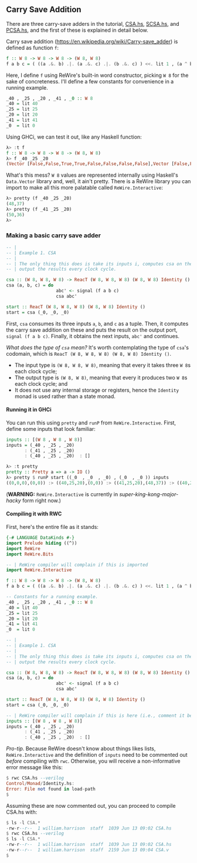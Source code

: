 ## Carry Save Addition

There are three carry-save adders in the tutorial, [CSA.hs](code/CSA.hs), [SCSA.hs](code/SCSA.hs), and [PCSA.hs](code/PCSA.hs), and the first of these is explained in detail below.

Carry save addition (<https://en.wikipedia.org/wiki/Carry-save_adder>) is defined as function `f`:
```haskell
f :: W 8 -> W 8 -> W 8 -> (W 8, W 8)
f a b c = ( ((a .&. b) .|. (a .&. c) .|. (b .&. c) ) <<. lit 1 , (a ^ b) ^ c )
```
Here, I define `f` using ReWire's built-in word constructor, picking `W 8` for the sake of concreteness.
I'll define a few constants for convenience in a running example.
```haskell
_40 , _25 , _20 , _41 , _0 :: W 8
_40 = lit 40
_25 = lit 25
_20 = lit 20
_41 = lit 41
_0  = lit 0
```

Using GHCi, we can test it out, like any Haskell function:
```haskell
λ> :t f
f :: W 8 -> W 8 -> W 8 -> (W 8, W 8)
λ> f _40 _25 _20
(Vector [False,False,True,True,False,False,False,False],Vector [False,False,True,False,False,True,False,True])
```
What's this mess? `W 8` values are represented internally using Haskell's `Data.Vector` library and, well, it ain't pretty. There is a ReWire library you can import to make all this more palatable called `ReWire.Interactive`:
```haskell
λ> pretty (f _40 _25 _20)
(48,37)
λ> pretty (f _41 _25 _20)
(50,36)
λ> 
```

### Making a basic carry save adder

```haskell
-- |
-- | Example 1. CSA
-- |
-- | The only thing this does is take its inputs i, computes csa on them, and
-- | output the results every clock cycle.

csa :: (W 8, W 8, W 8) -> ReacT (W 8, W 8, W 8) (W 8, W 8) Identity ()
csa (a, b, c) = do
                   abc' <- signal (f a b c)
                   csa abc'

start :: ReacT (W 8, W 8, W 8) (W 8, W 8) Identity ()
start = csa (_0, _0, _0)
```

First, `csa` consumes its three inputs `a`, `b`, and `c` as a tuple. Then, it computes the carry save addition on these and puts the result on the output port, `signal (f a b c)`. Finally, it obtains the next inputs, `abc'` and continues.

*What does the type of `csa` mean?* It's worth contemplating the type of `csa`'s codomain, which is `ReacT (W 8, W 8, W 8) (W 8, W 8) Identity ()`.
- The input type is `(W 8, W 8, W 8)`, meaning that every it takes three `W 8`s each clock cycle;
- The output type is `(W 8, W 8)`, meaning that every it produces two `W 8`s each clock cycle; and
- It does not use any internal storage or registers, hence the `Identity` monad is used rather than a state monad.


#### Running it in GHCi
You can run this using `pretty` and `runP` from `ReWire.Interactive`. First, define some inputs that look familiar:
```haskell
inputs :: [(W 8 , W 8 , W 8)]
inputs = (_40 , _25 , _20)
       : (_41 , _25 , _20)
       : (_40 , _25 , _20)  : []
```
```haskell
λ> :t pretty
pretty :: Pretty a => a -> IO ()
λ> pretty $ runP start ((_0  , _0  , _0) , (_0  , _0 )) inputs
((0,0,0),(0,0)) :> ((40,25,20),(0,0)) :> ((41,25,20),(48,37)) :> ((40,25,20),(50,36)) :+> Nothing
```
(**WARNING:** `ReWire.Interactive` is currently in *super-king-kong-major-hacky* form right now.)

#### Compiling it with RWC

First, here's the entire file as it stands:
```haskell
{-# LANGUAGE DataKinds #-}
import Prelude hiding ((^))
import ReWire
import ReWire.Bits

-- | ReWire compiler will complain if this is imported
import ReWire.Interactive

f :: W 8 -> W 8 -> W 8 -> (W 8, W 8)
f a b c = ( ((a .&. b) .|. (a .&. c) .|. (b .&. c) ) <<. lit 1 , (a ^ b) ^ c )

-- Constants for a running example.
_40 , _25 , _20 , _41 , _0 :: W 8
_40 = lit 40
_25 = lit 25
_20 = lit 20
_41 = lit 41
_0  = lit 0

-- |
-- | Example 1. CSA
-- |
-- | The only thing this does is take its inputs i, computes csa on them, and
-- | output the results every clock cycle.

csa :: (W 8, W 8, W 8) -> ReacT (W 8, W 8, W 8) (W 8, W 8) Identity ()
csa (a, b, c) = do
                   abc' <- signal (f a b c)
                   csa abc'

start :: ReacT (W 8, W 8, W 8) (W 8, W 8) Identity ()
start = csa (_0, _0, _0)

-- | ReWire compiler will complain if this is here (i.e., comment it before compiling):
inputs :: [(W 8 , W 8 , W 8)]
inputs = (_40 , _25 , _20)
       : (_41 , _25 , _20)
       : (_40 , _25 , _20)  : []
```

*Pro-tip.* Because ReWire doesn't know about things likes lists, `ReWire.Interactive` and the definition of `inputs` need to be commented out *before* compiling with `rwc`. Otherwise, you will receive a non-informative error message like this:
```haskell
$ rwc CSA.hs --verilog
Control/Monad/Identity.hs:
Error: File not found in load-path
$ 
```

Assuming these are now commented out, you can proceed to compile CSA.hs with:
```haskell
$ ls -l CSA.* 
-rw-r--r--  1 william.harrison  staff  1039 Jun 13 09:02 CSA.hs
$ rwc CSA.hs --verilog
$ ls -l CSA.*         
-rw-r--r--  1 william.harrison  staff  1039 Jun 13 09:02 CSA.hs
-rw-r--r--  1 william.harrison  staff  2159 Jun 13 09:04 CSA.v
$ 
```

